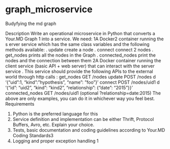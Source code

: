 # graph_microservice
Budyfying the md graph

Description
Write an operational microservice in Python that converts a Your.MD Graph 1 into a service.
We need:
1A
Docker2 container running the s erver service which has the same class variables and the
following methods available:
. update create
a node
. connect connect
2 nodes
. get_nodes prints
all the nodes in the Graph
. connected_nodes print
the nodes and the connection between them
2A
Docker container running the client service (basic API + web server) that can interact
with the server service . This service should provide the following APIs to the external world
through http calls :
get_nodes GET
/nodes
update POST
/nodes d
‘{“uid”:1, “kind”:”hypothesis”, “name”: ”foo”}’
connect POST
/nodes/uid1 d
‘{“id”: “uid2”, “kind”: “kind2”, “relationship”: {“date”: “2015”}}’
connected_nodes GET
/nodes/uid1 (optional ?relationship=date:2015)
The above are only examples, you can do it in whichever way you feel best.
Requirements
1. Python is the preferred language for this
2. Service definition and implementation can be either Thrift, Protocol Buffers, Avro, etc.
Explain your choice.
3. Tests, basic documentation and coding guidelines according to Your.MD Coding
Standards3
4. Logging and proper exception handling
1
